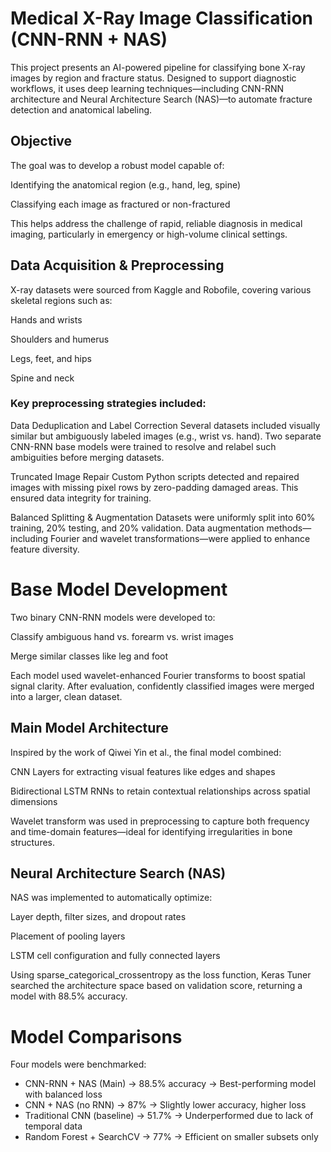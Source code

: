 # Medical X-Ray Image Classification (CNN-RNN + NAS)

This project presents an AI-powered pipeline for classifying bone X-ray images by region and fracture status. Designed to support diagnostic workflows, it uses deep learning techniques—including CNN-RNN architecture and Neural Architecture Search (NAS)—to automate fracture detection and anatomical labeling.

## Objective
The goal was to develop a robust model capable of:

Identifying the anatomical region (e.g., hand, leg, spine)

Classifying each image as fractured or non-fractured

This helps address the challenge of rapid, reliable diagnosis in medical imaging, particularly in emergency or high-volume clinical settings.

## Data Acquisition & Preprocessing
X-ray datasets were sourced from Kaggle and Robofile, covering various skeletal regions such as:

Hands and wrists

Shoulders and humerus

Legs, feet, and hips

Spine and neck

### Key preprocessing strategies included:

Data Deduplication and Label Correction
Several datasets included visually similar but ambiguously labeled images (e.g., wrist vs. hand). Two separate CNN-RNN base models were trained to resolve and relabel such ambiguities before merging datasets.

Truncated Image Repair
Custom Python scripts detected and repaired images with missing pixel rows by zero-padding damaged areas. This ensured data integrity for training.

Balanced Splitting & Augmentation
Datasets were uniformly split into 60% training, 20% testing, and 20% validation. Data augmentation methods—including Fourier and wavelet transformations—were applied to enhance feature diversity.

# Base Model Development
Two binary CNN-RNN models were developed to:

Classify ambiguous hand vs. forearm vs. wrist images

Merge similar classes like leg and foot

Each model used wavelet-enhanced Fourier transforms to boost spatial signal clarity. After evaluation, confidently classified images were merged into a larger, clean dataset.

## Main Model Architecture
Inspired by the work of Qiwei Yin et al., the final model combined:

CNN Layers for extracting visual features like edges and shapes

Bidirectional LSTM RNNs to retain contextual relationships across spatial dimensions

Wavelet transform was used in preprocessing to capture both frequency and time-domain features—ideal for identifying irregularities in bone structures.

## Neural Architecture Search (NAS)
NAS was implemented to automatically optimize:

Layer depth, filter sizes, and dropout rates

Placement of pooling layers

LSTM cell configuration and fully connected layers

Using sparse_categorical_crossentropy as the loss function, Keras Tuner searched the architecture space based on validation score, returning a model with 88.5% accuracy.

# Model Comparisons
Four models were benchmarked:

* CNN-RNN + NAS (Main) -> 88.5% accuracy ->	Best-performing model with balanced loss 
* CNN + NAS (no RNN) -> 87% -> Slightly lower accuracy, higher loss 
* Traditional CNN (baseline) -> 51.7% ->	Underperformed due to lack of temporal data 
* Random Forest + SearchCV -> 77% ->	Efficient on smaller subsets only 
